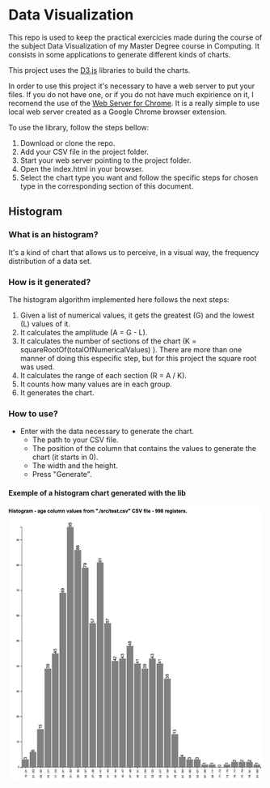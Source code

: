 # Data Visualization

This repo is used to keep the practical exercicies made during the course of the subject Data Visualization of my Master Degree course in Computing. It consists in some applications to generate different kinds of charts. 

This project uses the [D3.js](https://d3js.org) libraries to build the charts.

In order to use this project it's necessary to have a web server to put your files. If you do not have one, or if you do not have much expirience on it, I recomend the use of the [Web Server for Chrome](https://chrome.google.com/webstore/detail/web-server-for-chrome/ofhbbkphhbklhfoeikjpcbhemlocgigb). It is a really simple to use local web server created as a Google Chrome browser extension. 

To use the library, follow the steps bellow: 

1. Download or clone the repo. 
2. Add your CSV file in the project folder.
3. Start your web server pointing to the project folder.
3. Open the index.html in your browser.
4. Select the chart type you want and follow the specific steps for chosen type in the corresponding section of this document.

## Histogram

### What is an histogram? 

It's a kind of chart that allows us to perceive, in a visual way, the frequency distribution of a data set.

### How is it generated?

The histogram algorithm implemented here follows the next steps:

1. Given a list of numerical values, it gets the greatest (G) and the lowest (L) values of it.
2. It calculates the amplitude (A = G - L).
3. It calculates the number of sections of the chart (K = squareRootOf(totalOfNumericalValues) ). There are more than one manner of doing this especific step, but for this project the square root was used. 
4. It calculates the range of each section (R = A / K).
5. It counts how many values are in each group.
6. It generates the chart. 

### How to use? 

 -  Enter with the data necessary to generate the chart.
     - The path to your CSV file.
     - The position of the column that contains the values to generate the chart (it starts in 0).
     - The width and the height.
     - Press "Generate".
    
#### Exemple of a histogram chart generated with the lib

![Image of a histogram generated with this lib.](readme-images/histogram1.png)



